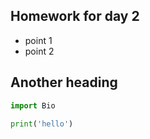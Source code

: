 ## Homework for day 2

* point 1
* point 2

## Another heading

```python
import Bio

print('hello')
```
